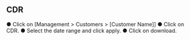 <h2>CDR</h2>

 &#x25cf; Click on [Management > Customers > [Customer Name]]
 &#x25cf; Click on CDR.
 &#x25cf; Select the date range and click apply.
 &#x25cf; Click on download.
